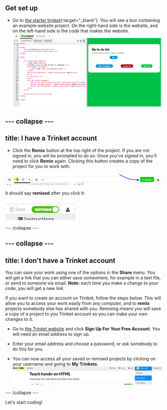 ## Get set up

- Go to [the starter trinket](http://dojo.soy/js-i-template){:target="_blank"}. You will see a box containing an example website project. On the right-hand side is the website, and on the left-hand side is the code that makes the website.
![Web page and code in Trinket](images/tktJSStartingPoint.png)


--- collapse ---
---
title: I have a Trinket account
---

- Click the **Remix** button at the top right of the project. If you are not signed in, you will be prompted to do so. Once you've signed in, you'll need to click **Remix** again. Clicking this button creates a copy of the project for you to work with. 

![Remix button](images/tktRemixButtonArrow.png)

It should say **remixed** after you click it:

![Button now says "remixed"](images/tktRemixedSmall.png)

--- /collapse ---

--- collapse ---
---
title: I don't have a Trinket account
---

You can save your work using one of the options in the **Share** menu. You will get a link that you can either save somewhere, for example in a text file, or send to someone via email.
**Note:** each time you make a change to your code, you will get a new link.

If you want to create an account on Trinket, follow the steps below. This will allow you to access your work easily from any computer, and to **remix** projects somebody else has shared with you. Remixing means you will save a copy of a project to you Trinket account so you can make your own changes to it.

- Go to [the Trinket website](http://dojo.soy/trinket) and click **Sign Up For Your Free Account**. You will need an email address to sign up. 

- Enter your email address and choose a password, or ask somebody to do this for you.

- You can now access all your saved or remixed projects by clicking on your username and going to **My Trinkets**.
!["My Trinkets" menu item](images/MyTrinketsMenuWide.png)

--- /collapse ---

Let's start coding!
